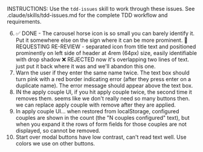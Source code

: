 INSTRUCTIONS: Use the `tdd-issues` skill to work through these issues.
See .claude/skills/tdd-issues.md for the complete TDD workflow and requirements.

6. ✅ DONE - The carousel horse icon is so small you can barely identify it. Put it
    somewhere else on the sign where it can be more prominent. 🔄 REQUESTING
    RE-REVIEW - separated icon from title text and positioned prominently on
    left side of header at 4rem (64px) size, easily identifiable with drop shadow
    ❌ REJECTED now it's overlapping two lines of text. just put it back where
    it was and we'll abandon this one.
8. Warn the user if they enter the same name twice. The text box should turn
    pink with a red border indicating error (after they press enter on a
    duplicate name). The error message should appear above the text box.
9. IN the apply couple UI, if you hit apply couple twice, the second time it removes
    them. seems like we don't really need so many buttons then. we can replace
    apply couple with remove after they are applied.
10. In apply couple UI... when restored from localStorage, configured couples are
    shown in the count (the "N couples configured" text), but when you expand it
    the rows of form fields for those couples are not displayed, so cannot be
    removed.
11. Start over modal buttons have low contrast, can't read text well. Use
    colors we use on other buttons.
